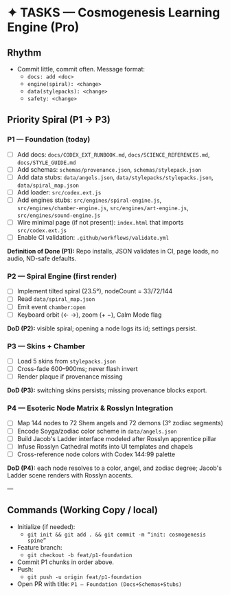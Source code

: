 # ✦ TASKS — Cosmogenesis Learning Engine (Pro)

## Rhythm
- Commit little, commit often. Message format:
  - `docs: add <doc>`
  - `engine(spiral): <change>`
  - `data(stylepacks): <change>`
  - `safety: <change>`

## Priority Spiral (P1 → P3)

### P1 — Foundation (today)
- [ ] Add docs: `docs/CODEX_EXT_RUNBOOK.md`, `docs/SCIENCE_REFERENCES.md`, `docs/STYLE_GUIDE.md`
- [ ] Add schemas: `schemas/provenance.json`, `schemas/stylepack.json`
- [ ] Add data stubs: `data/angels.json`, `data/stylepacks/stylepacks.json`, `data/spiral_map.json`
- [ ] Add loader: `src/codex.ext.js`
- [ ] Add engines stubs: `src/engines/spiral-engine.js`, `src/engines/chamber-engine.js`, `src/engines/art-engine.js`, `src/engines/sound-engine.js`
- [ ] Wire minimal page (if not present): `index.html` that imports `src/codex.ext.js`
- [ ] Enable CI validation: `.github/workflows/validate.yml`

**Definition of Done (P1):** Repo installs, JSON validates in CI, page loads, no audio, ND-safe defaults.

### P2 — Spiral Engine (first render)
- [ ] Implement tilted spiral (23.5°), nodeCount = 33/72/144
- [ ] Read `data/spiral_map.json`
- [ ] Emit event `chamber:open`
- [ ] Keyboard orbit (← →), zoom (+ −), Calm Mode flag

**DoD (P2):** visible spiral; opening a node logs its id; settings persist.

### P3 — Skins + Chamber
- [ ] Load 5 skins from `stylepacks.json`
- [ ] Cross-fade 600–900ms; never flash invert
- [ ] Render plaque if provenance missing

**DoD (P3):** switching skins persists; missing provenance blocks export.

### P4 — Esoteric Node Matrix & Rosslyn Integration
- [ ] Map 144 nodes to 72 Shem angels and 72 demons (3° zodiac segments)
- [ ] Encode Soyga/zodiac color scheme in `data/angels.json`
- [ ] Build Jacob's Ladder interface modeled after Rosslyn apprentice pillar
- [ ] Infuse Rosslyn Cathedral motifs into UI templates and chapels
- [ ] Cross-reference node colors with Codex 144:99 palette

**DoD (P4):** each node resolves to a color, angel, and zodiac degree; Jacob's Ladder scene renders with Rosslyn accents.

—

## Commands (Working Copy / local)
- Initialize (if needed):
  - `git init && git add . && git commit -m “init: cosmogenesis spine”`
- Feature branch:
  - `git checkout -b feat/p1-foundation`
- Commit P1 chunks in order above.
- Push:
  - `git push -u origin feat/p1-foundation`
- Open PR with title: `P1 — Foundation (Docs+Schemas+Stubs)`